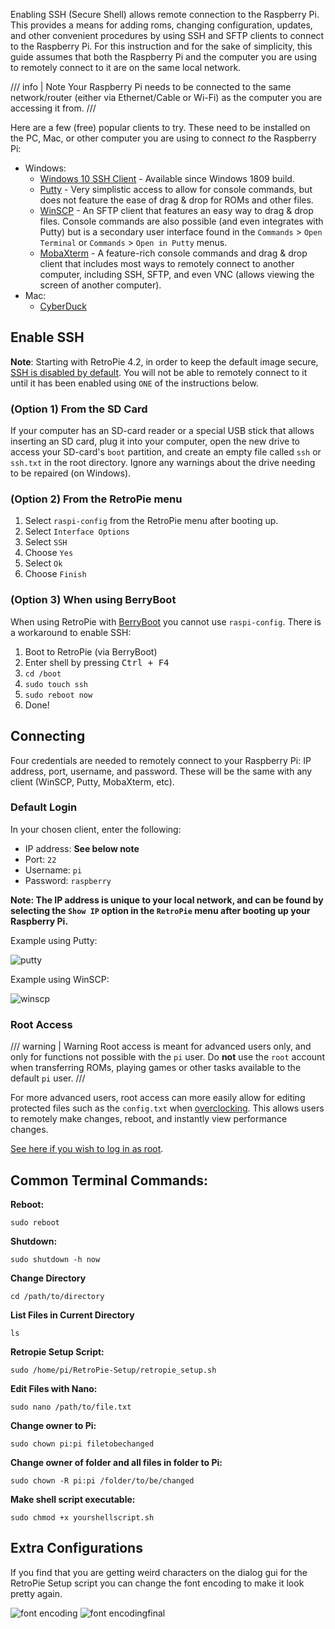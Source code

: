 Enabling SSH (Secure Shell) allows remote connection to the Raspberry Pi. This provides a means for adding roms, changing configuration, updates, and other convenient procedures by using SSH and SFTP clients to connect to the Raspberry Pi. For this instruction and for the sake of simplicity, this guide assumes that both the Raspberry Pi and the computer you are using to remotely connect to it are on the same local network.

/// info | Note
Your Raspberry Pi needs to be connected to the same network/router (either via Ethernet/Cable or Wi-Fi) as the computer you are accessing it from.
///

Here are a few (free) popular clients to try. These need to be installed on the PC, Mac, or other computer you are using to connect *to* the Raspberry Pi:

* Windows:
  * [Windows 10 SSH Client](https://learn.microsoft.com/en-us/windows-server/administration/openssh/openssh_install_firstuse?tabs=gui) - Available since Windows 1809 build.
  * [Putty](http://www.chiark.greenend.org.uk/~sgtatham/putty/download.html) - Very simplistic access to allow for console commands, but does not feature the ease of drag & drop for ROMs and other files.
  * [WinSCP](https://winscp.net/eng/download.php) - An SFTP client that features an easy way to drag & drop files. Console commands are also possible (and even integrates with Putty) but is a secondary user interface found in the `Commands` > `Open Terminal` or `Commands` > `Open in Putty` menus.
  * [MobaXterm](https://mobaxterm.mobatek.net/) - A feature-rich console commands and drag & drop client that includes most ways to remotely connect to another computer, including SSH, SFTP, and even VNC (allows viewing the screen of another computer).
* Mac:
  * [CyberDuck](https://cyberduck.io/?l=en)


## Enable SSH

**Note**: Starting with RetroPie 4.2, in order to keep the default image secure, [SSH is disabled by default](https://www.raspberrypi.org/blog/a-security-update-for-raspbian-pixel/). You will not be able to remotely connect to it until it has been enabled using `ONE` of the instructions below.

### (Option 1) From the SD Card

If your computer has an SD-card reader or a special USB stick that allows inserting an SD card, plug it into your computer, open the new drive to access your SD-card's `boot` partition,  and create an empty file called `ssh` or `ssh.txt` in the root directory. Ignore any warnings about the drive needing to be repaired (on Windows).

### (Option 2) From the RetroPie menu

1. Select `raspi-config` from the RetroPie menu after booting up.
2. Select `Interface Options`
3. Select `SSH`
4. Choose `Yes`
5. Select `Ok`
6. Choose `Finish`

### (Option 3) When using BerryBoot

When using RetroPie with [BerryBoot](http://www.berryterminal.com/doku.php/berryboot) you cannot use `raspi-config`. There is a workaround to enable SSH:

1. Boot to RetroPie (via BerryBoot)
2. Enter shell by pressing <kbd>Ctrl + F4</kbd>
3. `cd /boot`
4. `sudo touch ssh`
5. `sudo reboot now`
6. Done!

## Connecting

Four credentials are needed to remotely connect to your Raspberry Pi: IP address, port, username, and password. These will be the same with any client (WinSCP, Putty, MobaXterm, etc).

### Default Login
In your chosen client, enter the following:

* IP address: **See below note**
* Port: `22`
* Username: `pi`
* Password: `raspberry`

**Note: The IP address is unique to your local network, and can be found by selecting the `Show IP` option in the `RetroPie` menu after booting up your Raspberry Pi.**

Example using Putty:

![putty](https://cloud.githubusercontent.com/assets/10035308/10655671/23eaa6b2-7834-11e5-8c85-9266c5ab808a.png)

Example using WinSCP:

![winscp](https://user-images.githubusercontent.com/540857/106331841-9f56b700-6253-11eb-8735-7e92b00375c5.png)

### Root Access

/// warning | Warning
Root access is meant for advanced users only, and only for functions not possible with the `pi` user. Do **not** use the `root` account when transferring ROMs, playing games or other tasks available to the default `pi` user.
///

For more advanced users, root access can more easily allow for editing protected files such as the `config.txt` when [overclocking](Overclocking). This allows users to remotely make changes, reboot, and instantly view performance changes.

[See here if you wish to log in as root](FAQ#why-cant-i-ssh-as-root-anymore).

## Common Terminal Commands:

**Reboot:**
```
sudo reboot
```
**Shutdown:**
```
sudo shutdown -h now
```
**Change Directory**
```
cd /path/to/directory
```
**List Files in Current Directory**
```
ls
```
**Retropie Setup Script:**
```
sudo /home/pi/RetroPie-Setup/retropie_setup.sh
```
**Edit Files with Nano:**
```
sudo nano /path/to/file.txt
```
**Change owner to Pi:**
```
sudo chown pi:pi filetobechanged
```
**Change owner of folder and all files in folder to Pi:**
```
sudo chown -R pi:pi /folder/to/be/changed
```

**Make shell script executable:**
```
sudo chmod +x yourshellscript.sh
```

## Extra Configurations

If you find that you are getting weird characters on the dialog gui for the RetroPie Setup script you can change the font encoding to make it look pretty again.

![font encoding](https://cloud.githubusercontent.com/assets/10035308/14335542/4353385c-fc19-11e5-98a3-abc555191190.PNG)
![font encodingfinal](https://cloud.githubusercontent.com/assets/10035308/14335541/43404ed6-fc19-11e5-8b7c-12c9321edb4b.PNG)

